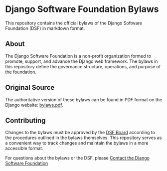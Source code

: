 # Django Software Foundation Bylaws

This repository contains the official bylaws of the Django Software Foundation (DSF) in markdown format.

## About

The Django Software Foundation is a non-profit organization formed to promote, support, and advance the Django web framework. The bylaws in this repository define the governance structure, operations, and purpose of the foundation.

## Original Source

The authoritative version of these bylaws can be found in PDF format on the Django website: [bylaws.pdf](https://media.djangoproject.com/foundation/bylaws.pdf).

## Contributing

Changes to the bylaws must be approved by the [DSF Board](https://www.djangoproject.com/foundation/#board) according to the procedures outlined in the bylaws themselves. This repository serves as a convenient way to track changes and maintain the bylaws in a more accessible format.

For questions about the bylaws or the DSF, please [Contact the Django Software Foundation](https://www.djangoproject.com/contact/foundation/)

